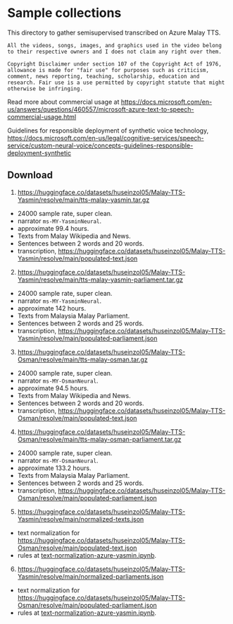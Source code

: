 # Sample collections

This directory to gather semisupervised transcribed on Azure Malay TTS.

```
All the videos, songs, images, and graphics used in the video belong to their respective owners and I does not claim any right over them.

Copyright Disclaimer under section 107 of the Copyright Act of 1976, allowance is made for "fair use" for purposes such as criticism, comment, news reporting, teaching, scholarship, education and research. Fair use is a use permitted by copyright statute that might otherwise be infringing.
```

Read more about commercial usage at https://docs.microsoft.com/en-us/answers/questions/460557/microsoft-azure-text-to-speech-commercial-usage.html

Guidelines for responsible deployment of synthetic voice technology, https://docs.microsoft.com/en-us/legal/cognitive-services/speech-service/custom-neural-voice/concepts-guidelines-responsible-deployment-synthetic

## Download

1. https://huggingface.co/datasets/huseinzol05/Malay-TTS-Yasmin/resolve/main/tts-malay-yasmin.tar.gz

  - 24000 sample rate, super clean.
  - narrator `ms-MY-YasminNeural`.
  - approximate 99.4 hours.
  - Texts from Malay Wikipedia and News.
  - Sentences between 2 words and 20 words.
  - transcription, https://huggingface.co/datasets/huseinzol05/Malay-TTS-Yasmin/resolve/main/populated-text.json

2. https://huggingface.co/datasets/huseinzol05/Malay-TTS-Yasmin/resolve/main/tts-malay-yasmin-parliament.tar.gz

  - 24000 sample rate, super clean.
  - narrator `ms-MY-YasminNeural`.
  - approximate 142 hours.
  - Texts from Malaysia Malay Parliament.
  - Sentences between 2 words and 25 words.
  - transcription, https://huggingface.co/datasets/huseinzol05/Malay-TTS-Yasmin/resolve/main/populated-parliament.json

3. https://huggingface.co/datasets/huseinzol05/Malay-TTS-Osman/resolve/main/tts-malay-osman.tar.gz

  - 24000 sample rate, super clean.
  - narrator `ms-MY-OsmanNeural`.
  - approximate 94.5 hours.
  - Texts from Malay Wikipedia and News.
  - Sentences between 2 words and 20 words.
  - transcription, https://huggingface.co/datasets/huseinzol05/Malay-TTS-Osman/resolve/main/populated-text.json

4. https://huggingface.co/datasets/huseinzol05/Malay-TTS-Osman/resolve/main/tts-malay-osman-parliament.tar.gz

  - 24000 sample rate, super clean.
  - narrator `ms-MY-OsmanNeural`.
  - approximate 133.2 hours.
  - Texts from Malaysia Malay Parliament.
  - Sentences between 2 words and 25 words.
  - transcription, https://huggingface.co/datasets/huseinzol05/Malay-TTS-Osman/resolve/main/populated-parliament.json

5. https://huggingface.co/datasets/huseinzol05/Malay-TTS-Yasmin/resolve/main/normalized-texts.json

  - text normalization for https://huggingface.co/datasets/huseinzol05/Malay-TTS-Osman/resolve/main/populated-text.json
  - rules at [text-normalization-azure-yasmin.ipynb](text-normalization-azure-yasmin.ipynb).

6. https://huggingface.co/datasets/huseinzol05/Malay-TTS-Yasmin/resolve/main/normalized-parliaments.json

  - text normalization for https://huggingface.co/datasets/huseinzol05/Malay-TTS-Osman/resolve/main/populated-parliament.json
  - rules at [text-normalization-azure-yasmin.ipynb](text-normalization-azure-yasmin.ipynb).